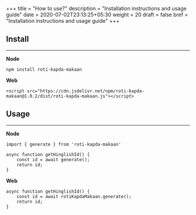 +++
title = "How to use?"
description = "Installation instructions and usage guide"
date = 2020-07-02T23:13:25+05:30
weight = 20
draft = false
bref = "Installation instructions and usage guide"
+++

## Install
___

**Node**
```
npm install roti-kapda-makaan
```
**Web**
```
<script src="https://cdn.jsdelivr.net/npm/roti-kapda-makaan@1.0.2/dist/roti-kapda-makaan.js"></script>
```

## Usage
___

**Node**
```
import { generate } from 'roti-kapda-makaan'

async function getHinglishId() {
    const id = await generate();
    return id;
}
```
**Web**
```
async function getHinglishId() {
    const id = await rotiKapdaMakaan.generate();
    return id;
}
```
